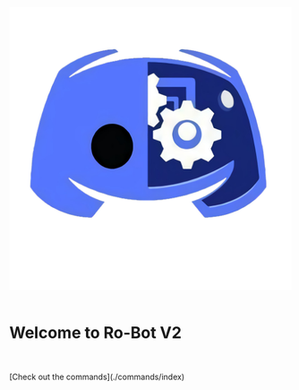 ![Ro_bot V2](./images/favicon.png ':size=20%')<br><br>
# Welcome to Ro-Bot V2<br>
<br>
<br>
[Check out the commands](./commands/index)
